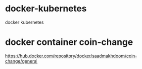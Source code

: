 # docker-kubernetes
docker kubernetes
# docker container coin-change
https://hub.docker.com/repository/docker/saadmakhdoom/coin-change/general
